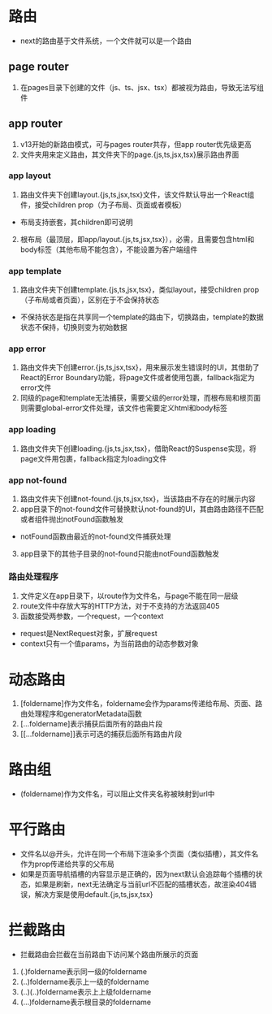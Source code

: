 # 路由
- next的路由基于文件系统，一个文件就可以是一个路由

## page router
1. 在pages目录下创建的文件（js、ts、jsx、tsx）都被视为路由，导致无法写组件

## app router
1. v13开始的新路由模式，可与pages router共存，但app router优先级更高
2. 文件夹用来定义路由，其文件夹下的page.{js,ts,jsx,tsx}展示路由界面

### app layout
1. 路由文件夹下创建layout.{js,ts,jsx,tsx}文件，该文件默认导出一个React组件，接受children prop（为子布局、页面或者模板）
  - 布局支持嵌套，其children即可说明
2. 根布局（最顶层，即app/layout.{js,ts,jsx,tsx}），必需，且需要包含html和body标签（其他布局不能包含），不能设置为客户端组件

### app template
1. 路由文件夹下创建template.{js,ts,jsx,tsx}，类似layout，接受children prop（子布局或者页面），区别在于不会保持状态
  - 不保持状态是指在共享同一个template的路由下，切换路由，template的数据状态不保持，切换则变为初始数据

### app error
1. 路由文件夹下创建error.{js,ts,jsx,tsx}，用来展示发生错误时的UI，其借助了React的Error Boundary功能，将page文件或者<Suspense>使用<ErrorBoundary>包裹，fallback指定为error文件
2. 同级的page和template无法捕获，需要父级的error处理，而根布局和根页面则需要global-error文件处理，该文件也需要定义html和body标签

### app loading
1. 路由文件夹下创建loading.{js,ts,jsx,tsx}，借助React的Suspense实现，将page文件用<Suspense>包裹，fallback指定为loading文件

### app not-found
1. 路由文件夹下创建not-found.{js,ts,jsx,tsx}，当该路由不存在的时展示内容
2. app目录下的not-found文件可替换默认not-found的UI，其由路由路径不匹配或者组件抛出notFound函数触发
  - notFound函数由最近的not-found文件捕获处理
3. app目录下的其他子目录的not-found只能由notFound函数触发

### 路由处理程序
1. 文件定义在app目录下，以route作为文件名，与page不能在同一层级
2. route文件中存放大写的HTTP方法，对于不支持的方法返回405
3. 函数接受两参数，一个request，一个context
  - request是NextRequest对象，扩展request
  - context只有一个值params，为当前路由的动态参数对象


# 动态路由
1. [foldername]作为文件名，foldername会作为params传递给布局、页面、路由处理程序和generatorMetadata函数
2. [...foldername]表示捕获后面所有的路由片段
3. [[...foldername]]表示可选的捕获后面所有路由片段

# 路由组
- (foldername)作为文件名，可以阻止文件夹名称被映射到url中

# 平行路由
- 文件名以@开头，允许在同一个布局下渲染多个页面（类似插槽），其文件名作为prop传递给共享的父布局
- 如果是页面导航插槽的内容显示是正确的，因为next默认会追踪每个插槽的状态，如果是刷新，next无法确定与当前url不匹配的插槽状态，故渲染404错误，解决方案是使用default.{js,ts,jsx,tsx}

# 拦截路由
- 拦截路由会拦截在当前路由下访问某个路由所展示的页面
1. (.)foldername表示同一级的foldername
2. (..)foldername表示上一级的foldername
3. (..)(..)foldername表示上上级foldername
4. (...)foldername表示根目录的foldername